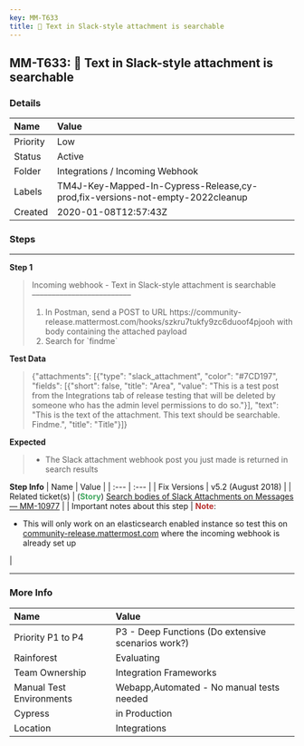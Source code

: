 ```yaml
---
key: MM-T633
title: 🚀 Text in Slack-style attachment is searchable
---
```


## MM-T633: 🚀 Text in Slack-style attachment is searchable

### Details

| Name     | Value                                                                         |
| :------- | :---------------------------------------------------------------------------- |
| Priority | Low                                                                           |
| Status   | Active                                                                        |
| Folder   | Integrations / Incoming Webhook                                               |
| Labels   | TM4J-Key-Mapped-In-Cypress-Release,cy-prod,fix-versions-not-empty-2022cleanup |
| Created  | 2020-01-08T12:57:43Z                                                          |

### Steps

<hr/>

**Step 1**

> <article>Incoming webhook - Text in Slack-style attachment is searchable<br />–––––––––––––––––––––––––<br /><ol><li>In Postman, send a POST to URL https://community-release.mattermost.com/hooks/szkru7tukfy9zc6duoof4pjooh with body containing the attached payload</li><li>Search for `findme`</li></ol></article>

**Test Data**

> <article>{"attachments": [{"type": "slack_attachment", "color": "#7CD197", "fields": [{"short": false, "title": "Area", "value": "This is a test post from the Integrations tab of release testing that will be deleted by someone who has the admin level permissions to do so."}], "text": "This is the text of the attachment. This text should be searchable. Findme.", "title": "Title"}]}</article>

**Expected**

> <article><ul><li>The Slack attachment webhook post you just made is returned in search results</li></ul></article>

**Step Info**
| Name | Value |
| :--- | :--- |
| Fix Versions | v5.2 (August 2018) |
| Related ticket(s) | (<strong><span style="color:rgb(65, 168, 95)">Story</span></strong>) <a href="https://mattermost.atlassian.net/browse/MM-10977">Search bodies of Slack Attachments on Messages — MM-10977</a> |
| Important notes about this step | <strong><span style="color:rgb(184, 49, 47)">Note</span></strong>:<ul><li>This will only work on an elasticsearch enabled instance so test this on <a href="https://community-release.mattermost.com/core/channels/qa-private">community-release.mattermost.com</a> where the incoming webhook is already set up</li></ul> |

<hr/>

### More Info

| Name                     | Value                                              |
| :----------------------- | :------------------------------------------------- |
| Priority P1 to P4        | P3 - Deep Functions (Do extensive scenarios work?) |
| Rainforest               | Evaluating                                         |
| Team Ownership           | Integration Frameworks                             |
| Manual Test Environments | Webapp,Automated - No manual tests needed          |
| Cypress                  | in Production                                      |
| Location                 | Integrations                                       |
